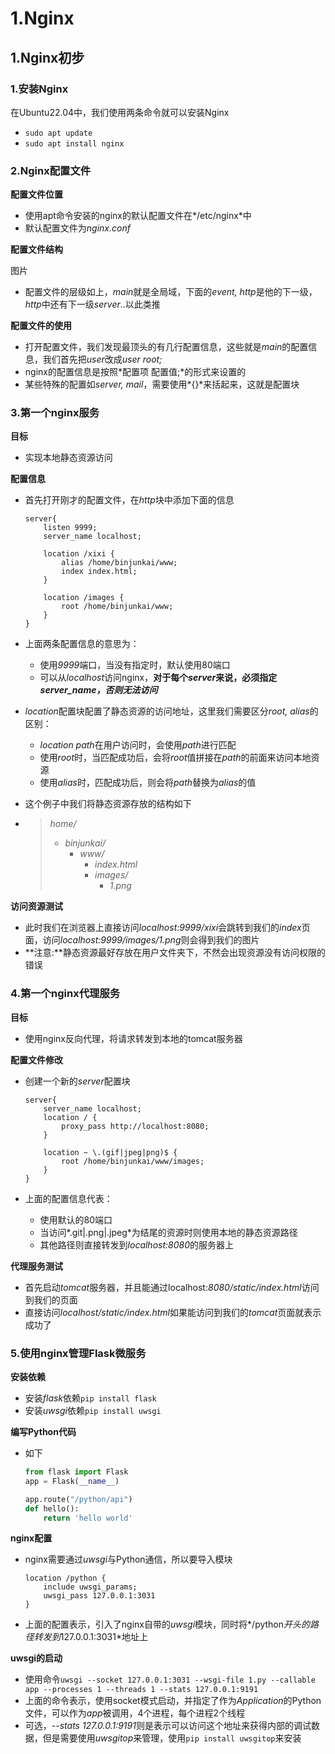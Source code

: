 # 1.Nginx

## 1.Nginx初步

### 1.安装Nginx

在Ubuntu22.04中，我们使用两条命令就可以安装Nginx

+ `sudo apt update`
+ `sudo apt install nginx`



### 2.Nginx配置文件

**配置文件位置**

+ 使用apt命令安装的nginx的默认配置文件在*/etc/nginx*中
+ 默认配置文件为*nginx.conf*



**配置文件结构**

图片

+ 配置文件的层级如上，*main*就是全局域，下面的*event, http*是他的下一级，*http*中还有下一级*server*..以此类推



**配置文件的使用**

+ 打开配置文件，我们发现最顶头的有几行配置信息，这些就是*main*的配置信息，我们首先把*user*改成*user root;*
+ nginx的配置信息是按照*配置项 配置值;*的形式来设置的
+ 某些特殊的配置如*server, mail*，需要使用*{}*来括起来，这就是配置块



### 3.第一个nginx服务

**目标**

+ 实现本地静态资源访问



**配置信息**

+ 首先打开刚才的配置文件，在*http*块中添加下面的信息

    ```
    server{
        listen 9999;
        server_name localhost;
    
        location /xixi {
            alias /home/binjunkai/www;
            index index.html;
        }
    
        location /images {
            root /home/binjunkai/www;
        }
    }
    ```

+ 上面两条配置信息的意思为：

    + 使用*9999*端口，当没有指定时，默认使用80端口
    + 可以从*localhost*访问nginx，**对于每个*server*来说，必须指定*server_name，否则无法访问***

+ *location*配置块配置了静态资源的访问地址，这里我们需要区分*root, alias*的区别：

    + *location path*在用户访问时，会使用*path*进行匹配
    + 使用*root*时，当匹配成功后，会将*root*值拼接在*path*的前面来访问本地资源
    + 使用*alias*时，匹配成功后，则会将*path*替换为*alias*的值

+ 这个例子中我们将静态资源存放的结构如下

+ > *home/*
    >
    > + *binjunkai/*
    >     + *www/*
    >         + *index.html*
    >         + *images/*
    >             + *1.png*



**访问资源测试**

+ 此时我们在浏览器上直接访问*localhost:9999/xixi*会跳转到我们的*index*页面，访问*localhost:9999/images/1.png*则会得到我们的图片
+ **注意:**静态资源最好存放在用户文件夹下，不然会出现资源没有访问权限的错误



### 4.第一个nginx代理服务

**目标**

+ 使用nginx反向代理，将请求转发到本地的tomcat服务器



**配置文件修改**

+ 创建一个新的*server*配置块

    ```
    server{
        server_name localhost;
        location / {
            proxy_pass http://localhost:8080;
        }
    
        location ~ \.(gif|jpeg|png)$ {
            root /home/binjunkai/www/images;
        }
    }
    ```

+ 上面的配置信息代表：

    + 使用默认的80端口
    + 当访问*.git|.png|.jpeg*为结尾的资源时则使用本地的静态资源路径
    + 其他路径则直接转发到*localhost:8080*的服务器上



**代理服务测试**

+ 首先启动*tomcat*服务器，并且能通过localhost:*8080/static/index.html*访问到我们的页面
+ 直接访问*localhost/static/index.html*如果能访问到我们的*tomcat*页面就表示成功了



### 5.使用nginx管理Flask微服务

**安装依赖**

+ 安装*flask*依赖`pip install flask`
+ 安装*uwsgi*依赖`pip install uwsgi`



**编写Python代码**

+ 如下

    ```python
    from flask import Flask
    app = Flask(__name__)
    
    app.route("/python/api")
    def hello():
        return 'hello world'
    ```



**nginx配置**

+ nginx需要通过*uwsgi*与Python通信，所以要导入模块

    ```
    location /python {
    	include uwsgi_params;
    	uwsgi_pass 127.0.0.1:3031
    }
    ```

+ 上面的配置表示，引入了nginx自带的*uwsgi*模块，同时将*/python*开头的路径转发到*127.0.0.1:3031*地址上



**uwsgi的启动**

+ 使用命令`uwsgi --socket 127.0.0.1:3031 --wsgi-file 1.py --callable app --processes 1 --threads 1 --stats 127.0.0.1:9191`
+ 上面的命令表示，使用socket模式启动，并指定了作为*Application*的Python文件，可以作为*app*被调用，4个进程，每个进程2个线程
+ 可选，*--stats 127.0.0.1:9191*则是表示可以访问这个地址来获得内部的调试数据，但是需要使用*uwsgitop*来管理，使用`pip install uwsgitop`来安装